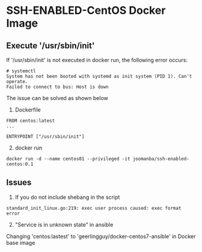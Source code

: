 # SSH-ENABLED-CentOS Docker Image

## Execute '/usr/sbin/init' 

If '/usr/sbin/init' is not executed in docker run, the following error occurs:

```
# systemctl 
System has not been booted with systemd as init system (PID 1). Can't operate.
Failed to connect to bus: Host is down
```

The issue can be solved as shown below
1. Dockerfile

```
FROM centos:latest
...

ENTRYPOINT ["/usr/sbin/init"]
```

2. docker run

```
docker run -d --name centos01 --privileged -it joomanba/ssh-enabled-centos:0.1
```

## Issues

1. If you do not include shebang in the script

```
standard_init_linux.go:219: exec user process caused: exec format error
```

2. "Service is in unknown state" in ansible

Changing 'centos:lastest' to 'geerlingguy/docker-centos7-ansible' in Docker base image

